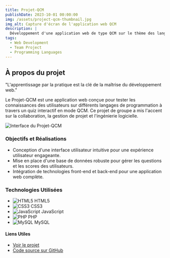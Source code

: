 ```yaml
---
title: Projet-QCM
publishDate: 2023-10-01 00:00:00
img: /assets/project-qcm-thumbnail.jpg
img_alt: Capture d'écran de l'application web QCM
description: |
  Développement d'une application web de type QCM sur le thème des langages de programmation, réalisé en collaboration avec une équipe de développeurs.
tags:
  - Web Development
  - Team Project
  - Programming Languages
---
```


## À propos du projet

"L'apprentissage par la pratique est la clé de la maîtrise du développement web."

Le Projet-QCM est une application web conçue pour tester les connaissances des utilisateurs sur différents langages de programmation à travers un quiz interactif en mode QCM. Ce projet de groupe a mis l'accent sur la collaboration, la gestion de projet et l'ingénierie logicielle.

![Interface du Projet-QCM](/assets/qcm-interface.jpg)

### Objectifs et Réalisations

- Conception d'une interface utilisateur intuitive pour une expérience utilisateur engageante.
- Mise en place d'une base de données robuste pour gérer les questions et les scores des utilisateurs.
- Intégration de technologies front-end et back-end pour une application web complète.

### Technologies Utilisées

- ![HTML5](/assets/html5-badge.png) HTML5
- ![CSS3](/assets/css3-badge.png) CSS3
- ![JavaScript](/assets/javascript-badge.png) JavaScript
- ![PHP](/assets/php-badge.png) PHP
- ![MySQL](/assets/mysql-badge.png) MySQL

#### Liens Utiles

- [Voir le projet](http://bytemaster.alwaysdata.net/)
- [Code source sur GitHub](https://github.com/Srblx/Projet-QCM/)
